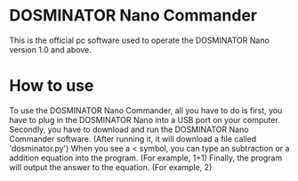 # DOSMINATOR Nano Commander
This is the official pc software used to operate the DOSMINATOR Nano version 1.0 and above.

# How to use
To use the DOSMINATOR Nano Commander, all you have to do is first, you have to plug in the DOSMINATOR Nano into a USB port on your computer. 
Secondly, you have to download and run the DOSMINATOR Nano Commander software. (After running it, it will download a file called 'dosminator.py') 
When you see a < symbol, you can type an subtraction or a addition equation into the program. (For example, 1+1)
Finally, the program will output the answer to the equation. (For example, 2)

